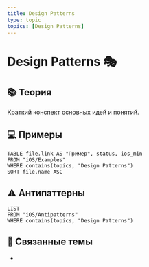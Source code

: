 ```yaml
---
title: Design Patterns
type: topic
topics: [Design Patterns]
---
```


# Design Patterns 🎭

## 📚 Теория
Краткий конспект основных идей и понятий.

## 💻 Примеры
```dataview
TABLE file.link AS "Пример", status, ios_min
FROM "iOS/Examples"
WHERE contains(topics, "Design Patterns")
SORT file.name ASC
```

## ⚠️ Антипаттерны
```dataview
LIST
FROM "iOS/Antipatterns"
WHERE contains(topics, "Design Patterns")
```

## 🔗 Связанные темы
- 
